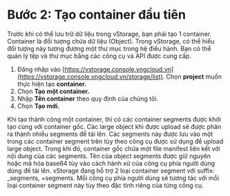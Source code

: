 # Bước 2: Tạo container đầu tiên

Trước khi có thể lưu trữ dữ liệu trong vStorage, bạn phải tạo 1 container. Container là đối tượng chứa dữ liệu (Object). Trong vStorage, có thể hiểu đối tượng này tương đương một thư mục trong hệ điều hành. Bạn có thể quản lý tệp và thư mục bằng các công cụ và API được cung cấp.

1. Đăng nhập vào [https://vstorage.console.vngcloud.vn](https://vstorage.console.vngcloud.vn/storage/list). Chọn **project** muốn thực hiện tạo **container.**
2. Chọn **Tạo một container.**
3. Nhập **Tên container** theo quy định của chúng tôi.
4. Chọn **Tạo mới.**

Khi tạo thành công một container, thì có các container segments được khởi tạo cùng với container gốc. Các large object khi được upload sẽ được phân ra thành nhiều segments để tải lên. Các segments này được lưu vào một trong các container segment trên tùy theo công cụ được sử dụng để upload large object. Trong khi đó, container gốc chứa một file manifest liên kết với nội dung của các segments. Tên của object segments được giữ nguyên hoặc mã hóa base64 tùy vào cách hành xử của công cụ phía người dùng dùng để tải lên. vStorage đang hỗ trợ 2 loại container segment với suffix: \_segments, +segments. Mỗi công cụ phía người dùng sẽ tương tác với mỗi loại container segment này tùy theo đặc tính riêng của từng công cụ.
